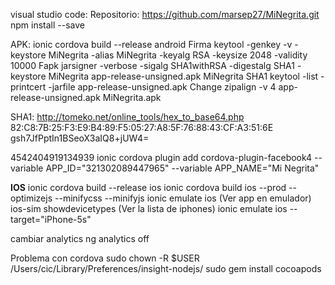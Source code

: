 visual studio code:
Repositorio:
https://github.com/marsep27/MiNegrita.git
npm install --save

APK:
	ionic cordova build --release android
Firma	keytool -genkey -v -keystore MiNegrita -alias MiNegrita -keyalg RSA -keysize 2048 -validity 10000
Fapk	jarsigner -verbose -sigalg SHA1withRSA -digestalg SHA1 -keystore MiNegrita app-release-unsigned.apk MiNegrita
SHA1	keytool -list -printcert -jarfile app-release-unsigned.apk
Change	zipalign -v 4 app-release-unsigned.apk MiNegrita.apk

SHA1:
	http://tomeko.net/online_tools/hex_to_base64.php
	82:C8:7B:25:F3:E9:B4:89:F5:05:27:A8:5F:76:88:43:CF:A3:51:6E
	gsh7JfPptIn1BSeoX3aIQ8+jUW4=

4542404919134939
 ionic cordova plugin add cordova-plugin-facebook4 --variable APP_ID="321302089447965" --variable APP_NAME="Mi Negrita"

**IOS**
ionic cordova build --release ios
ionic cordova build ios --prod --optimizejs --minifycss --minifyjs
ionic emulate ios (Ver app en emulador)
ios-sim showdevicetypes (Ver la lista de iphones)
ionic emulate ios --target="iPhone-5s"

cambiar analytics
ng analytics off

Problema con cordova
sudo chown -R $USER /Users/cic/Library/Preferences/insight-nodejs/
sudo gem install cocoapods
